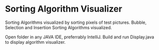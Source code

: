 # Sorting Algorithm Visualizer
Sorting Algorithms visualized by sorting pixels of test pictures. Bubble, Selection and Insertion Sorting Algorithms visualized.

Open folder in any JAVA IDE, preferrably IntelliJ. 
Build and run Display.java to display algorithm visualizer.
